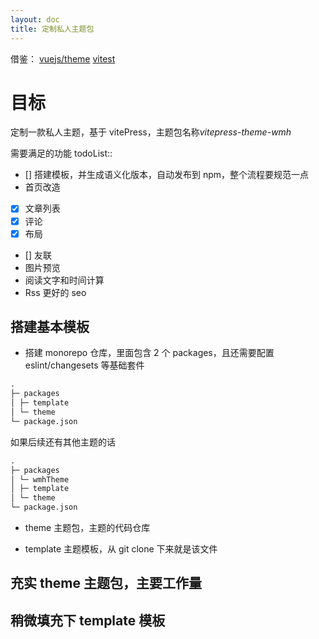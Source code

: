 ```yaml
---
layout: doc
title: 定制私人主题包
---
```


借鉴：
[vuejs/theme](https://github.com/vuejs/theme)
[vitest](https://github.com/vitest-dev/vitest)

# 目标

定制一款私人主题，基于 vitePress，主题包名称*vitepress-theme-wmh*

需要满足的功能 todoList::

- [] 搭建模板，并生成语义化版本，自动发布到 npm，整个流程要规范一点
- 首页改造
- [x] 文章列表
- [x] 评论
- [x] 布局
- [] 友联
- 图片预览
- 阅读文字和时间计算
- Rss 更好的 seo

## 搭建基本模板

- 搭建 monorepo 仓库，里面包含 2 个 packages，且还需要配置 eslint/changesets 等基础套件

```md
.
├─ packages
│ ├─ template
│ └─ theme
└─ package.json
```

如果后续还有其他主题的话

```md
.
├─ packages
│ └─ wmhTheme
│ ├─ template
│ └─ theme
└─ package.json
```

- theme 主题包，主题的代码仓库

- template 主题模板，从 git clone 下来就是该文件

## 充实 theme 主题包，主要工作量

## 稍微填充下 template 模板

